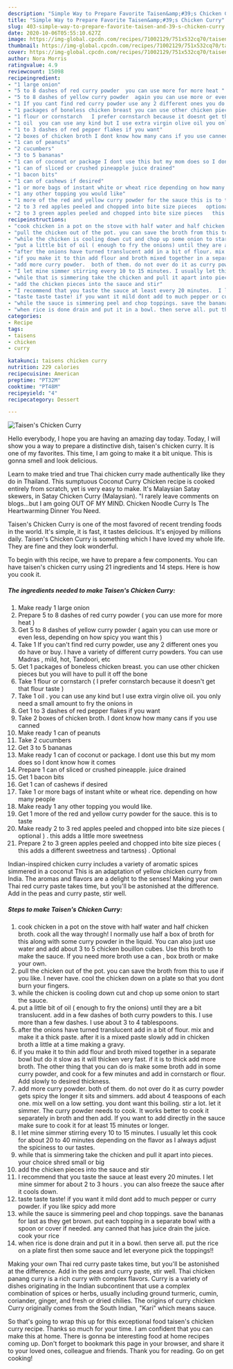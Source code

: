```yaml
---
description: "Simple Way to Prepare Favorite Taisen&amp;#39;s Chicken Curry"
title: "Simple Way to Prepare Favorite Taisen&amp;#39;s Chicken Curry"
slug: 403-simple-way-to-prepare-favorite-taisen-and-39-s-chicken-curry
date: 2020-10-06T05:55:10.627Z
image: https://img-global.cpcdn.com/recipes/71002129/751x532cq70/taisens-chicken-curry-recipe-main-photo.jpg
thumbnail: https://img-global.cpcdn.com/recipes/71002129/751x532cq70/taisens-chicken-curry-recipe-main-photo.jpg
cover: https://img-global.cpcdn.com/recipes/71002129/751x532cq70/taisens-chicken-curry-recipe-main-photo.jpg
author: Nora Morris
ratingvalue: 4.9
reviewcount: 15098
recipeingredient:
- "1 large onion"
- "5 to 8 dashes of red curry powder  you can use more for more heat "
- "5 to 8 dashes of yellow curry powder  again you can use more or even less depending on how spicy you want this "
- "1 If you cant find red curry powder use any 2 different ones you do have or buy I have a variety of different curry powders You can use Madras  mild hot Tandoori etc"
- "1 packages of boneless chicken breast you can use other chicken pieces but you will have to pull it off the bone"
- "1 flour or cornstarch   I prefer cornstarch because it doesnt get that flour taste "
- "1 oil  you can use any kind but I use extra virgin olive oil you only need a small amount to fry the onions in"
- "1 to 3 dashes of red pepper flakes if you want"
- "2 boxes of chicken broth I dont know how many cans if you use canned"
- "1 can of peanuts"
- "2 cucumbers"
- "3 to 5 bananas"
- "1 can of coconut or package I dont use this but my mom does so I dont know how it comes"
- "1 can of sliced or crushed pineapple juice drained"
- "1 bacon bits"
- "1 can of cashews if desired"
- "1 or more bags of instant white or wheat rice depending on how many people"
- "1 any other topping you would like"
- "1 more of the red and yellow curry powder for the sauce this is to taste"
- "2 to 3 red apples peeled and chopped into bite size pieces   optional   this adds a little more sweetness"
- "2 to 3 green apples peeled and chopped into bite size pieces   this adds a different sweetness and tartness  Optional"
recipeinstructions:
- "cook chicken in a pot on the stove with half water and half chicken broth. cook all the way through! I normally use half a box of broth for this along with some curry powder in the liquid. You can also just use water and add about 3 to 5 chicken bouillon cubes.  Use this broth to make the sauce. If you need more broth use a can , box broth or make your own."
- "pull the chicken out of the pot. you can save the broth from this to use if you like. I never have. cool the chicken down on a plate so that you dont burn your fingers."
- "while the chicken is cooling down cut and chop up some onion to start the sauce."
- "put a little bit of oil ( enough to fry the onions) until they are a bit translucent. add in a few dashes of both curry powders to this. I use more than a few dashes. I use about 3 to 4 tablespoons."
- "after the onions have turned translucent add in a bit of flour. mix and make it a thick paste. after it is a mixed paste slowly add in chicken broth a little at a time making a gravy."
- "if you make it to thin add flour and broth mixed together in a separate bowl but do it slow as it will thicken very fast.  if it is to thick add more broth. The other thing that you can do is make some broth add in some curry powder,  and cook for a few minutes and add in cornstarch or flour.  Add slowly to desired thickness."
- "add more curry powder.  both of them. do not over do it as curry powder gets spicy the longer it sits and simmers.  add about 4 teaspoons of each one. mix well on a low setting.  you dont want this boiling.  stir a lot. let it simmer. The curry powder needs to cook. It works better to cook it separately in broth and then add. If you want to add directly in the sauce make sure to cook it for at least 15 minutes or longer."
- "I let mine simmer stirring every 10 to 15 minutes. I usually let this cook for about 20 to 40 minutes depending on the flavor as I always adjust the spiciness to our tastes."
- "while that is simmering take the chicken and pull it apart into pieces. your choice shred small or big"
- "add the chicken pieces into the sauce and stir"
- "I recommend that you taste the sauce at least every 20 minutes.  I let mine simmer for about 2 to 3 hours . you can also freeze the sauce after it cools down."
- "taste taste taste! if you want it mild dont add to much pepper or curry powder.  if you like spicy add more"
- "while the sauce is simmering peel and chop toppings. save the bananas for last as they get brown. put each topping in a separate bowl with a spoon or cover if needed.  any canned that has juice drain the juice.  cook your rice"
- "when rice is done drain and put it in a bowl. then serve all. put the rice on a plate first then some sauce and let everyone pick the toppings!!"
categories:
- Recipe
tags:
- taisens
- chicken
- curry

katakunci: taisens chicken curry 
nutrition: 229 calories
recipecuisine: American
preptime: "PT32M"
cooktime: "PT48M"
recipeyield: "4"
recipecategory: Dessert

---
```



![Taisen&#39;s Chicken Curry](https://img-global.cpcdn.com/recipes/71002129/751x532cq70/taisens-chicken-curry-recipe-main-photo.jpg)

Hello everybody, I hope you are having an amazing day today. Today, I will show you a way to prepare a distinctive dish, taisen&#39;s chicken curry. It is one of my favorites. This time, I am going to make it a bit unique. This is gonna smell and look delicious.

Learn to make tried and true Thai chicken curry made authentically like they do in Thailand. This sumptuous Coconut Curry Chicken recipe is cooked entirely from scratch, yet is very easy to make. It&#39;s Malaysian Satay skewers, in Satay Chicken Curry (Malaysian). &#34;I rarely leave comments on blogs…but I am going OUT OF MY MIND. Chicken Noodle Curry Is The Heartwarming Dinner You Need.

Taisen&#39;s Chicken Curry is one of the most favored of recent trending foods in the world. It's simple, it is fast, it tastes delicious. It's enjoyed by millions daily. Taisen&#39;s Chicken Curry is something which I have loved my whole life. They are fine and they look wonderful.


To begin with this recipe, we have to prepare a few components. You can have taisen&#39;s chicken curry using 21 ingredients and 14 steps. Here is how you cook it.

<!--inarticleads1-->

##### The ingredients needed to make Taisen&#39;s Chicken Curry:

1. Make ready 1 large onion
1. Prepare 5 to 8 dashes of red curry powder ( you can use more for more heat )
1. Get 5 to 8 dashes of yellow curry powder ( again you can use more or even less, depending on how spicy you want this )
1. Take 1 If you can&#39;t find red curry powder, use any 2 different ones you do have or buy. I have a variety of different curry powders. You can use Madras , mild, hot, Tandoori, etc
1. Get 1 packages of boneless chicken breast. you can use other chicken pieces but you will have to pull it off the bone
1. Take 1 flour or cornstarch  ( I prefer cornstarch because it doesn&#39;t get that flour taste )
1. Take 1 oil . you can use any kind but I use extra virgin olive oil. you only need a small amount to fry the onions in
1. Get 1 to 3 dashes of red pepper flakes if you want
1. Take 2 boxes of chicken broth. I dont know how many cans if you use canned
1. Make ready 1 can of peanuts
1. Take 2 cucumbers
1. Get 3 to 5 bananas
1. Make ready 1 can of coconut or package. I dont use this but my mom does so I dont know how it comes
1. Prepare 1 can of sliced or crushed pineapple. juice drained
1. Get 1 bacon bits
1. Get 1 can of cashews if desired
1. Take 1 or more bags of instant white or wheat rice. depending on how many people
1. Make ready 1 any other topping you would like.
1. Get 1 more of the red and yellow curry powder for the sauce. this is to taste
1. Make ready 2 to 3 red apples peeled and chopped into bite size pieces  ( optional ) . this adds a little more sweetness
1. Prepare 2 to 3 green apples peeled and chopped into bite size pieces  ( this adds a different sweetness and tartness) . Optional


Indian-inspired chicken curry includes a variety of aromatic spices simmered in a coconut This is an adaptation of yellow chicken curry from India. The aromas and flavors are a delight to the senses! Making your own Thai red curry paste takes time, but you&#39;ll be astonished at the difference. Add in the peas and curry paste, stir well. 

<!--inarticleads2-->

##### Steps to make Taisen&#39;s Chicken Curry:

1. cook chicken in a pot on the stove with half water and half chicken broth. cook all the way through! I normally use half a box of broth for this along with some curry powder in the liquid. You can also just use water and add about 3 to 5 chicken bouillon cubes.  Use this broth to make the sauce. If you need more broth use a can , box broth or make your own.
1. pull the chicken out of the pot. you can save the broth from this to use if you like. I never have. cool the chicken down on a plate so that you dont burn your fingers.
1. while the chicken is cooling down cut and chop up some onion to start the sauce.
1. put a little bit of oil ( enough to fry the onions) until they are a bit translucent. add in a few dashes of both curry powders to this. I use more than a few dashes. I use about 3 to 4 tablespoons.
1. after the onions have turned translucent add in a bit of flour. mix and make it a thick paste. after it is a mixed paste slowly add in chicken broth a little at a time making a gravy.
1. if you make it to thin add flour and broth mixed together in a separate bowl but do it slow as it will thicken very fast.  if it is to thick add more broth. The other thing that you can do is make some broth add in some curry powder,  and cook for a few minutes and add in cornstarch or flour.  Add slowly to desired thickness.
1. add more curry powder.  both of them. do not over do it as curry powder gets spicy the longer it sits and simmers.  add about 4 teaspoons of each one. mix well on a low setting.  you dont want this boiling.  stir a lot. let it simmer. The curry powder needs to cook. It works better to cook it separately in broth and then add. If you want to add directly in the sauce make sure to cook it for at least 15 minutes or longer.
1. I let mine simmer stirring every 10 to 15 minutes. I usually let this cook for about 20 to 40 minutes depending on the flavor as I always adjust the spiciness to our tastes.
1. while that is simmering take the chicken and pull it apart into pieces. your choice shred small or big
1. add the chicken pieces into the sauce and stir
1. I recommend that you taste the sauce at least every 20 minutes.  I let mine simmer for about 2 to 3 hours . you can also freeze the sauce after it cools down.
1. taste taste taste! if you want it mild dont add to much pepper or curry powder.  if you like spicy add more
1. while the sauce is simmering peel and chop toppings. save the bananas for last as they get brown. put each topping in a separate bowl with a spoon or cover if needed.  any canned that has juice drain the juice.  cook your rice
1. when rice is done drain and put it in a bowl. then serve all. put the rice on a plate first then some sauce and let everyone pick the toppings!!


Making your own Thai red curry paste takes time, but you&#39;ll be astonished at the difference. Add in the peas and curry paste, stir well. Thai chicken panang curry is a rich curry with complex flavors. Curry is a variety of dishes originating in the Indian subcontinent that use a complex combination of spices or herbs, usually including ground turmeric, cumin, coriander, ginger, and fresh or dried chilies. The origins of curry chicken Curry originally comes from the South Indian, &#34;Kari&#34; which means sauce. 

So that's going to wrap this up for this exceptional food taisen&#39;s chicken curry recipe. Thanks so much for your time. I am confident that you can make this at home. There is gonna be interesting food at home recipes coming up. Don't forget to bookmark this page in your browser, and share it to your loved ones, colleague and friends. Thank you for reading. Go on get cooking!
